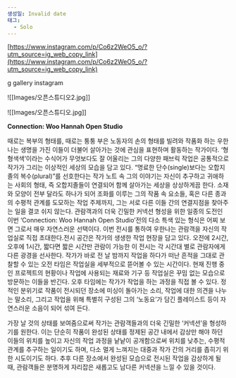 ```yaml
---
생성일: Invalid date
태그:
  - Solo
---
```

[https://www.instagram.com/p/Co6z2WeO5_o/?utm_source=ig_web_copy_link](https://www.instagram.com/p/Co6z2WeO5_o/?utm_source=ig_web_copy_link)

g gallery instagram

  

  

![[Images/오픈스튜디오2.jpg]]

  

  

![[Images/오픈스튜디오.jpg]]

  

  

  

**Connection: Woo Hannah Open Studio**

때로는 복부의 형태를, 때로는 퉁퉁 부은 노동자의 손의 형태를 빌려와 작품화 하는 우한나는 생명을 가진 이들이 더불어 살아가는 것에 관심을 표현하며 활동하는 작가이다. ‘형형색색’이라는 수식어가 무엇보다도 잘 어울리는 그의 다양한 패브릭 작업은 공통적으로 작가가 그리는 이상적인 세상의 모습을 담고 있다. “명료한 단수(single)보다는 오합지졸의 복수(plural)”를 선호한다는 작가 노트 속 그의 이야기는 자신이 추구하고 귀애하는 사회의 형태, 즉 오합지졸들이 연결되어 함께 살아가는 세상을 상상하게끔 한다. 소재와 모양이 전부 달라도 하나가 되어 조화를 이루는 그의 작품 속 요소들, 혹은 다른 종과의 수평적 관계를 도모하는 작업 주제까지, 그는 서로 다른 이들 간의 연결지점을 찾아주는 일을 결코 쉬지 않는다. 관람객과의 더욱 긴밀한 커넥션 형성을 위한 일종의 도전인 이번 ‘Connection: Woo Hannah Open Studio’전의 다소 특색 있는 형식은 어찌 보면 그로서 매우 자연스러운 선택이다. 이번 전시를 통하여 우한나는 관람객을 자신의 작업실로 직접 초대한다.전시 공간은 작가의 생생한 작업 현장을 담고 있다. 오전에 2시간, 오후에 1시간, 짧다면 짧은 시간만 관람이 가능한 이 전시는 각 시간대 별로 관람자에게 다른 광경을 선사한다. 작가가 바로 전 날 밤까지 작업을 하다가 떠난 흔적을 그대로 관찰할 수 있는 오전 타임은 작업실을 세부적으로 뜯어볼 수 있는 시간이다. 현재 진행 중인 프로젝트의 현황이나 작업에 사용되는 재료와 기구 등 작업실은 꾸밈 없는 모습으로 방문하는 이들을 반긴다. 오후 타임에는 작가가 작업을 하는 과정을 직접 볼 수 있다. 정적인 분위기로 작품이 전시되던 장소에 미싱이 돌아가는 소리, 작업에 대한 의견을 나누는 말소리, 그리고 작업을 위해 특별히 구성된 그의 ‘노동요’가 담긴 플레이스트 등이 자연스러운 소음이 되어 섞여 든다.

가장 날 것의 상태를 보여줌으로써 작가는 관람객들과의 더욱 긴밀한 ‘커넥션’을 형성하기를 원한다. 이는 단순히 작품이 완성된 상태를 정제된 공간 내에서 감상만 해야 하던 이들의 위치를 높이고 자신의 작업 과정을 낱낱이 공개함으로써 위치를 낮추는, 수평적 관계를 추구하는 일이기도 하며, 다소 멀게 느껴지는 대중과 작가 간의 거리를 좁히기 위한 시도이기도 하다. 추후 다른 장소에서 완성된 모습으로 전시된 작업을 감상하게 될 때, 관람객들은 분명하게 자리잡은 새롭고도 남다른 커넥션을 느낄 수 있을 것이다.